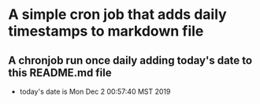 A simple cron job that adds daily timestamps to markdown file
============================================================
## A chronjob run once daily adding today's date to this README.md file
* today's date is Mon Dec  2 00:57:40 MST 2019
